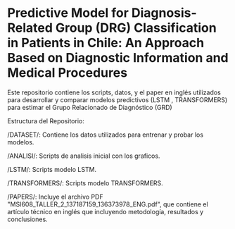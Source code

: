  
# Predictive Model for Diagnosis-Related Group (DRG) Classification in Patients in Chile: An Approach Based on Diagnostic Information and Medical Procedures 

Este repositorio contiene los scripts, datos, y el paper en inglés utilizados para desarrollar y comparar modelos predictivos (LSTM , TRANSFORMERS)  para estimar el Grupo Relacionado de Diagnóstico (GRD) 

Estructura del Repositorio:

/DATASET/: Contiene los datos utilizados para entrenar y probar los modelos.

/ANALISI/: Scripts de analisis inicial con los graficos.

/LSTM/: Scripts modelo LSTM.

/TRANSFORMERS/: Scripts modelo TRANSFORMERS.

/PAPERS/: Incluye el archivo PDF "MSI608_TALLER_2_137187159_136373978_ENG.pdf", que contiene el artículo técnico en inglés  que incluyendo metodología, resultados y conclusiones.
